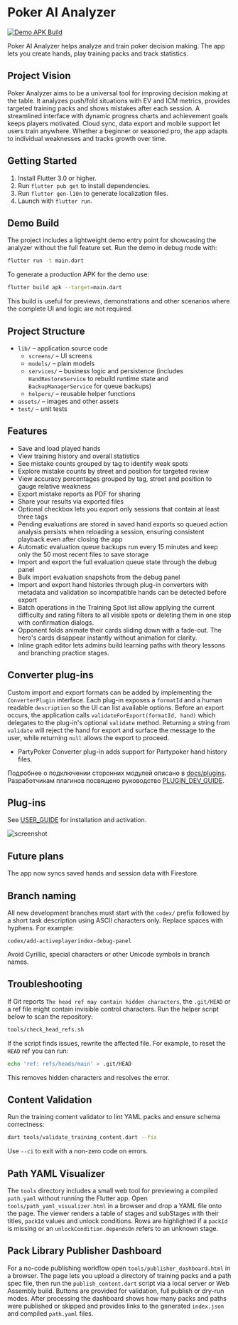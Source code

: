 # Poker AI Analyzer
<!-- 30/40 (Advanced Insights) -->

[![Demo APK Build](https://github.com/ClubBoss/Poker_Analyzer/actions/workflows/demo_build.yml/badge.svg)](https://github.com/ClubBoss/Poker_Analyzer/actions/workflows/demo_build.yml)

Poker AI Analyzer helps analyze and train poker decision making. The app lets you create hands, play training packs and track statistics.

## Project Vision

Poker Analyzer aims to be a universal tool for improving decision making at the table. It analyzes push/fold situations with EV and ICM metrics, provides targeted training packs and shows mistakes after each session. A streamlined interface with dynamic progress charts and achievement goals keeps players motivated. Cloud sync, data export and mobile support let users train anywhere. Whether a beginner or seasoned pro, the app adapts to individual weaknesses and tracks growth over time.


## Getting Started

1. Install Flutter 3.0 or higher.
2. Run `flutter pub get` to install dependencies.
3. Run `flutter gen-l10n` to generate localization files.
4. Launch with `flutter run`.

## Demo Build

The project includes a lightweight demo entry point for showcasing the
analyzer without the full feature set. Run the demo in debug mode with:

```bash
flutter run -t main.dart
```

To generate a production APK for the demo use:

```bash
flutter build apk --target=main.dart
```

This build is useful for previews, demonstrations and other scenarios
where the complete UI and logic are not required.

## Project Structure

- `lib/` – application source code
  - `screens/` – UI screens
  - `models/` – plain models
  - `services/` – business logic and persistence (includes `HandRestoreService` to rebuild runtime state and `BackupManagerService` for queue backups)
  - `helpers/` – reusable helper functions
- `assets/` – images and other assets
- `test/` – unit tests

## Features

- Save and load played hands
- View training history and overall statistics
- See mistake counts grouped by tag to identify weak spots
- Explore mistake counts by street and position for targeted review
- View accuracy percentages grouped by tag, street and position to gauge relative weakness
- Export mistake reports as PDF for sharing
- Share your results via exported files
- Optional checkbox lets you export only sessions that contain at least three tags
- Pending evaluations are stored in saved hand exports so queued
  action analysis persists when reloading a session, ensuring consistent
  playback even after closing the app
- Automatic evaluation queue backups run every 15 minutes and keep only
  the 50 most recent files to save storage
- Import and export the full evaluation queue state through the debug panel
- Bulk import evaluation snapshots from the debug panel
- Import and export hand histories through plug-in converters
  with metadata and validation so incompatible hands can be
  detected before export
- Batch operations in the Training Spot list allow applying the current
  difficulty and rating filters to all visible spots or deleting them in
  one step with confirmation dialogs.
- Opponent folds animate their cards sliding down with a fade-out. The hero's
  cards disappear instantly without animation for clarity.
- Inline graph editor lets admins build learning paths with theory lessons and
  branching practice stages.


## Converter plug-ins

Custom import and export formats can be added by implementing the
`ConverterPlugin` interface. Each plug-in exposes a `formatId` and a
human readable `description` so the UI can list available options. Before an
export occurs, the application calls `validateForExport(formatId, hand)` which
delegates to the plug-in's optional `validate` method. Returning a string from
`validate` will reject the hand for export and surface the message to the user,
while returning `null` allows the export to proceed.

- PartyPoker Converter plug-in adds support for Partypoker hand history files.

Подробнее о подключении сторонних модулей описано в [docs/plugins](docs/plugins/README.md).
Разработчикам плагинов посвящено руководство [PLUGIN_DEV_GUIDE](docs/plugins/PLUGIN_DEV_GUIDE.md).

## Plug-ins

See [USER_GUIDE](docs/plugins/USER_GUIDE.md) for installation and activation.

![screenshot](flutter_01.png)

## Future plans

The app now syncs saved hands and session data with Firestore.

## Branch naming

All new development branches must start with the `codex/` prefix followed by a
short task description using ASCII characters only. Replace spaces with hyphens.
For example:

```
codex/add-activeplayerindex-debug-panel
```

Avoid Cyrillic, special characters or other Unicode symbols in branch names.

## Troubleshooting

If Git reports `The head ref may contain hidden characters`, the `.git/HEAD` or
a ref file might contain invisible control characters. Run the helper script
below to scan the repository:

```bash
tools/check_head_refs.sh
```

If the script finds issues, rewrite the affected file. For example, to reset the
`HEAD` ref you can run:

```bash
echo 'ref: refs/heads/main' > .git/HEAD
```

This removes hidden characters and resolves the error.

## Content Validation

Run the training content validator to lint YAML packs and ensure schema
correctness:

```bash
dart tools/validate_training_content.dart --fix
```

Use `--ci` to exit with a non-zero code on errors.

## Path YAML Visualizer

The `tools` directory includes a small web tool for previewing a compiled
`path.yaml` without running the Flutter app. Open
`tools/path_yaml_visualizer.html` in a browser and drop a YAML file onto the
page. The viewer renders a table of stages and subStages with their titles,
`packId` values and unlock conditions. Rows are highlighted if a `packId` is
missing or an `unlockCondition.dependsOn` refers to an unknown stage.

## Pack Library Publisher Dashboard

For a no-code publishing workflow open `tools/publisher_dashboard.html` in a
browser. The page lets you upload a directory of training packs and a path spec
file, then run the `publish_content.dart` script via a local server or Web
Assembly build. Buttons are provided for validation, full publish or dry-run
modes. After processing the dashboard shows how many packs and paths were
published or skipped and provides links to the generated `index.json` and
compiled `path.yaml` files.
